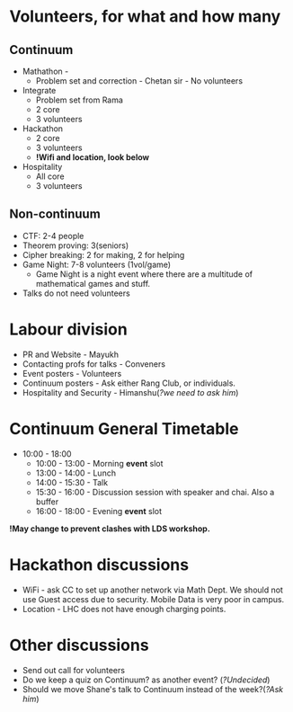 # Volunteers, for what and how many

## Continuum
- Mathathon -
  - Problem set and correction - Chetan sir - No volunteers
- Integrate
  - Problem set from Rama
  - 2 core
  - 3 volunteers
- Hackathon
  - 2 core
  - 3 volunteers
  - **!Wifi and location, look below**
- Hospitality
  - All core
  - 3 volunteers

## Non-continuum
- CTF: 2-4 people
- Theorem proving: 3(seniors)
- Cipher breaking: 2 for making, 2 for helping
- Game Night: 7-8 volunteers (1vol/game)
  - Game Night is a night event where there are a multitude of mathematical games and stuff.
- Talks do not need volunteers

# Labour division
- PR and Website - Mayukh
- Contacting profs for talks - Conveners
- Event posters - Volunteers
- Continuum posters - Ask either Rang Club, or individuals.
- Hospitality and Security - Himanshu(_?we need to ask him_)

# Continuum General Timetable
- 10:00 - 18:00
  - 10:00 - 13:00 - Morning **event** slot
  - 13:00 - 14:00 - Lunch
  - 14:00 - 15:30 - Talk
  - 15:30 - 16:00 - Discussion session with speaker and chai. Also a buffer
  - 16:00 - 18:00 - Evening **event** slot

**!May change to prevent clashes with LDS workshop.**

# Hackathon discussions
- WiFi - ask CC to set up another network via Math Dept. We should not use Guest access due to security. Mobile Data is very poor in campus.
- Location - LHC does not have enough charging points.

# Other discussions
- Send out call for volunteers
- Do we keep a quiz on Continuum? as another event? (_?Undecided_)
- Should we move Shane's talk to Continuum instead of the week?(_?Ask him_)
